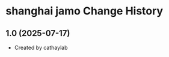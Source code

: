 shanghai jamo Change History
====================

1.0 (2025-07-17)
----------------
* Created by cathaylab
